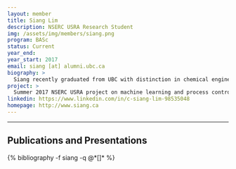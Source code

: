 ```yaml
---
layout: member
title: Siang Lim
description: NSERC USRA Research Student
img: /assets/img/members/siang.png
program: BASc
status: Current
year_end: 
year_start: 2017
email: siang [at] alumni.ubc.ca
biography: >
  Siang recently graduated from UBC with distinction in chemical engineering (minor in computer science) and was selected as a 2017 Faculty of Applied Science Rising Star. As Vice-Captain of UBC's Chem-E-Car team, he leads the software division and works closely with the team Captain and Executives in managing all team activities. He is interested in working on data analytics and software development in a chemical engineering context.
project: >
  Summer 2017 NSERC USRA project on machine learning and process control.
linkedin: https://www.linkedin.com/in/c-siang-lim-98535048
homepage: http://www.siang.ca 
---
```


<!-- Instructions: Create a .bib file (use lower case, no spaces) in the _bibliography folder with your name, and replace my name below with your name -->

<hr>
<h2> Publications and Presentations</h2>
<div id="members-publication">
	{% bibliography -f siang -q @*[]* %}
</div>

<!-- 
<div class="members-publication">
	<ol>
		<li>
			Presenter, <b>S. Lim</b> (2017, April). Modeling Cell Polarization and Intercalation During Fruit Fly Development. Oral and poster presentation at the <i>2017 AIChE Pacific Northwest Student Regional Conference</i>, Corvallis, OR.
			<br>
			<a href="http://siang.ca/docs/aiche17_lim.pdf" target="_blank">[Poster, 2nd Place Award]</a>
		</li>
		<li>
			Presenter, <b>S. Lim</b> (2016, June). Modeling Cell Polarization and Intercalation During Drosophila Germband Extension. Podium presentation at the <i>Northwest Biomechanics Symposium 2016</i>, Vancouver, BC.
			<br> 
			<a href="http://siang.ca/docs/lim.pdf" target="_blank">[Abstract]</a>
		</li>
	</ol>
</div> -->